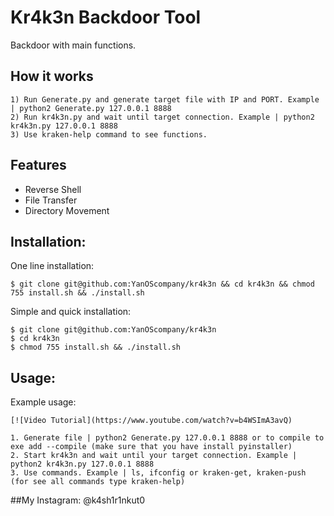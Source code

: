 # Kr4k3n Backdoor Tool
 Backdoor with main functions.

## How it works
```
1) Run Generate.py and generate target file with IP and PORT. Example | python2 Generate.py 127.0.0.1 8888
2) Run kr4k3n.py and wait until target connection. Example | python2 kr4k3n.py 127.0.0.1 8888
3) Use kraken-help command to see functions. 
```
## Features
- Reverse Shell
- File Transfer
- Directory Movement

## Installation:
One line installation:
```
$ git clone git@github.com:YanOScompany/kr4k3n && cd kr4k3n && chmod 755 install.sh && ./install.sh
```

Simple and quick installation:
```
$ git clone git@github.com:YanOScompany/kr4k3n
$ cd kr4k3n
$ chmod 755 install.sh && ./install.sh
```

## Usage:

Example usage:
```
[![Video Tutorial](https://www.youtube.com/watch?v=b4WSImA3avQ)

1. Generate file | python2 Generate.py 127.0.0.1 8888 or to compile to exe add --compile (make sure that you have install pyinstaller)
2. Start kr4k3n and wait until your target connection. Example | python2 kr4k3n.py 127.0.0.1 8888
3. Use commands. Example | ls, ifconfig or kraken-get, kraken-push (for see all commands type kraken-help)
```
##My Instagram: @k4sh1r1nkut0 

